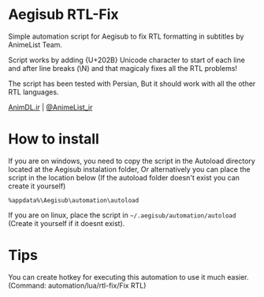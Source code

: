 # Aegisub RTL-Fix
Simple automation script for Aegisub to fix RTL formatting in subtitles by AnimeList Team.

Script works by adding {U+202B} Unicode character to start of each line
and after line breaks (\N) and that magicaly fixes all the RTL problems!

The script has been tested with Persian, But it should work with all the other RTL languages.

[AnimDL.ir](https://www.animdl.ir) | [@AnimeList_ir](https://t.me/animelist_ir)

# How to install
If you are on windows, you need to copy the script in the Autoload
directory located at the Aegisub instalation folder, Or alternatively
you can place the script in the location below (If the autoload folder
doesn't exist you can create it yourself)
```
%appdata%\Aegisub\automation\autoload
```
If you are on linux, place the script in `~/.aegisub/automation/autoload` (Create it
yourself if it doesnt exist).

# Tips
You can create hotkey for executing this automation to use it much easier. (Command: automation/lua/rtl-fix/Fix RTL)